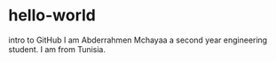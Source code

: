 # hello-world
intro to GitHub
I am Abderrahmen Mchayaa a second year engineering student. I am from Tunisia.
